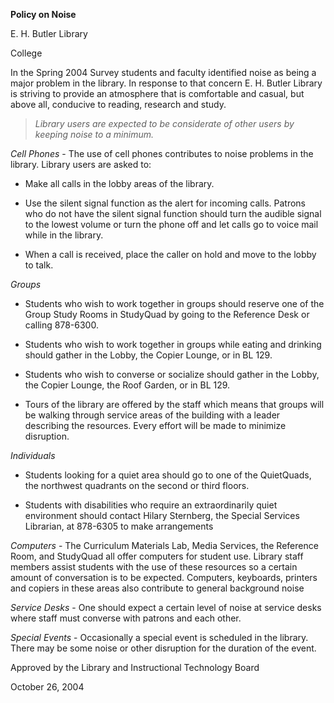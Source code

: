 **Policy on Noise**

E. H. Butler Library

College

In the Spring 2004 Survey students and faculty identified noise as being a major problem in the library. In response to that concern E. H. Butler Library is striving to provide an atmosphere that is comfortable and casual, but above all, conducive to reading, research and study.

> *Library users are expected to be considerate of other users by keeping noise to a minimum.*

*Cell Phones* - The use of cell phones contributes to noise problems in the library. Library users are asked to:

-   Make all calls in the lobby areas of the library.

-   Use the silent signal function as the alert for incoming calls. Patrons who do not have the silent signal function should turn the audible signal to the lowest volume or turn the phone off and let calls go to voice mail while in the library.

-   When a call is received, place the caller on hold and move to the lobby to talk.

*Groups*

-   Students who wish to work together in groups should reserve one of the Group Study Rooms in StudyQuad by going to the Reference Desk or calling 878-6300.

-   Students who wish to work together in groups while eating and drinking should gather in the Lobby, the Copier Lounge, or in BL 129.

-   Students who wish to converse or socialize should gather in the Lobby, the Copier Lounge, the Roof Garden, or in BL 129.

-   Tours of the library are offered by the staff which means that groups will be walking through service areas of the building with a leader describing the resources. Every effort will be made to minimize disruption.

*Individuals*

-   Students looking for a quiet area should go to one of the QuietQuads, the northwest quadrants on the second or third floors.

-   Students with disabilities who require an extraordinarily quiet environment should contact Hilary Sternberg, the Special Services Librarian, at 878-6305 to make arrangements

*Computers* - The Curriculum Materials Lab, Media Services, the Reference Room, and StudyQuad all offer computers for student use. Library staff members assist students with the use of these resources so a certain amount of conversation is to be expected. Computers, keyboards, printers and copiers in these areas also contribute to general background noise

*Service Desks* - One should expect a certain level of noise at service desks where staff must converse with patrons and each other.

*Special Events* - Occasionally a special event is scheduled in the library. There may be some noise or other disruption for the duration of the event.

Approved by the Library and Instructional Technology Board

October 26, 2004
